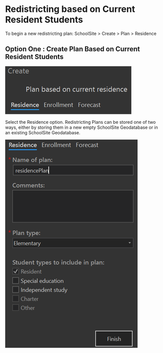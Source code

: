 # Redistricting based on Current Resident Students
To begin a new redistricting plan: SchoolSite > Create > Plan > Residence

## Option One : Create Plan Based on Current Resident Students
![Residence](planImages/residence.png)

Select the Residence option. Redistricting Plans can be stored one of two ways, either by storing them in a new empty SchoolSite Geodatabase or in an existing SchoolSite Geodatabase.

![residencePlan](planImages/residencePlan.png)
